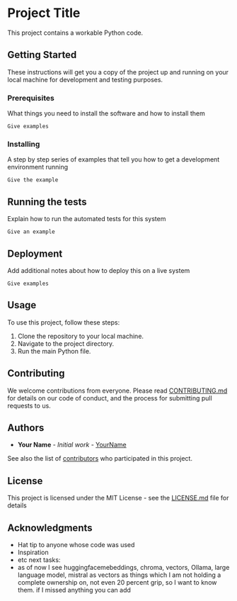 # Project Title

This project contains a workable Python code.

## Getting Started

These instructions will get you a copy of the project up and running on your local machine for development and testing purposes.

### Prerequisites

What things you need to install the software and how to install them

```
Give examples
```

### Installing

A step by step series of examples that tell you how to get a development environment running

```
Give the example
```

## Running the tests

Explain how to run the automated tests for this system

```
Give an example
```

## Deployment

Add additional notes about how to deploy this on a live system

```
Give examples
```

## Usage

To use this project, follow these steps:

1. Clone the repository to your local machine.
2. Navigate to the project directory.
3. Run the main Python file.

## Contributing

We welcome contributions from everyone. Please read [CONTRIBUTING.md](https://gist.github.com/PurpleBooth/b24679402957c63ec426) for details on our code of conduct, and the process for submitting pull requests to us.

## Authors

* **Your Name** - *Initial work* - [YourName](https://github.com/yourname)

See also the list of [contributors](https://github.com/yourname/yourproject/contributors) who participated in this project.

## License

This project is licensed under the MIT License - see the [LICENSE.md](LICENSE.md) file for details

## Acknowledgments

* Hat tip to anyone whose code was used
* Inspiration
* etc
next tasks:
* as of now I see huggingfacemebeddings, chroma, vectors, Ollama, large language model, mistral as vectors as things which I am not holding a complete ownership on, not even 20 percent grip, so I want to know them. if I missed anything you can add